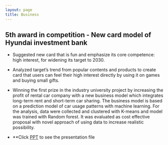 ```yaml
---
layout: page
title: Business
---
```


## 5th award in competition - New card model of Hyundai investment bank 

 * Suggested new card that is fun and emphasize its core competence: high interest, for widening its target to 2030. 

 * Analyzed target’s trend from popular contents and products to create card that users can feel their high interest directly by using it on games and buying small gifts.
 
 * Winning the first prize in the industry university project by increasing the profit of rental car company with a new business model which integrates long-term rent and short-term car sharing. The business model is based on a prediction model of car usage patterns with machine learning. For the analysis, data were collected and clustered with K-means and model was trained with Random forest. It was evaluated as cost effective proposal with novel approach of using data to increase realistic possibility.
 
 * **Click [PPT](http://juyeonheo12.github.io/card.pdf) to see the presentation file

